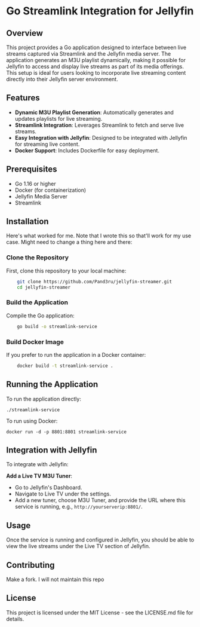 # Go Streamlink Integration for Jellyfin

## Overview

This project provides a Go application designed to interface between live streams captured via Streamlink and the Jellyfin media server. The application generates an M3U playlist dynamically, making it possible for Jellyfin to access and display live streams as part of its media offerings. This setup is ideal for users looking to incorporate live streaming content directly into their Jellyfin server environment.

## Features

- **Dynamic M3U Playlist Generation**: Automatically generates and updates playlists for live streaming.
- **Streamlink Integration**: Leverages Streamlink to fetch and serve live streams.
- **Easy Integration with Jellyfin**: Designed to be integrated with Jellyfin for streaming live content.
- **Docker Support**: Includes Dockerfile for easy deployment.

## Prerequisites

- Go 1.16 or higher
- Docker (for containerization)
- Jellyfin Media Server
- Streamlink

## Installation

Here's what worked for me. Note that I wrote this so that'll work for my use case. Might need to change a thing here and there:

### Clone the Repository

First, clone this repository to your local machine:
```bash
    git clone https://github.com/Pand3ru/jellyfin-streamer.git
    cd jellyfin-streamer
```
### Build the Application

Compile the Go application:
```bash
    go build -o streamlink-service
```
### Build Docker Image

If you prefer to run the application in a Docker container:
```bash
    docker build -t streamlink-service .
```

## Running the Application

To run the application directly:

    ./streamlink-service

To run using Docker:

    docker run -d -p 8801:8801 streamlink-service

## Integration with Jellyfin

To integrate with Jellyfin:

 **Add a Live TV M3U Tuner**:
   - Go to Jellyfin's Dashboard.
   - Navigate to Live TV under the settings.
   - Add a new tuner, choose M3U Tuner, and provide the URL where this service is running, e.g., `http://yourserverip:8801/`.

## Usage

Once the service is running and configured in Jellyfin, you should be able to view the live streams under the Live TV section of Jellyfin.

## Contributing

Make a fork. I will not maintain this repo

## License

This project is licensed under the MIT License - see the LICENSE.md file for details.
